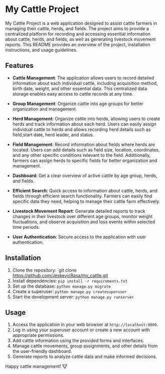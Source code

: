 # My Cattle Project

My Cattle Project is a web application designed to assist cattle farmers in managing their cattle, herds, and fields. 
The project aims to provide a centralized platform for recording and accessing essential information about cattle, herds, and fields, as well as generating livestock movement reports. 
This README provides an overview of the project, installation instructions, and usage guidelines.

## Features

- **Cattle Management**: The application allows users to record detailed information about each individual cattle, including acquisition method, birth date, weight, and other essential data. This centralized data storage enables easy access to cattle records at any time.

- **Group Management**: Organize cattle into age groups for better organization and management.

- **Herd Management**: Organize cattle into herds, allowing users to create herds and track information about each herd. Users can easily assign individual cattle to herds and allows recording herd details such as field,start date, herd leader, and status.

- **Field Management**: Record information about fields where herds are located. Users can add details such as field size, location, coordinates, and any other specific conditions relevant to the field. Additionally, farmers can assign herds to specific fields for better organization and management.

- **Dashboard**: Get a clear overview of active cattle by age group, herds, and fields.

- **Efficient Search**: Quick access to information about cattle, herds, and fields through efficient search functionality. Farmers can easily find specific data they need, helping to manage their cattle farm effectively.

- **Livestock Movement Report**: Generate detailed reports to track changes in their livestock over different age groups, monitor weight fluctuations, and observe acquisition and loss events within selected time periods. 

- **User Authentication**: Secure access to the application with user authentication.

## Installation

1. Clone the repository: `git clone https://github.com/JeskevicRasa/my_cattle.git
2. Install dependencies: `pip install -r requirements.txt`
3. Set up the database: `python manage.py migrate`
4. Create a superuser: `python manage.py createsuperuser`
5. Start the development server: `python manage.py runserver`

## Usage

1. Access the application in your web browser at `http://localhost:8000`.
2. Log in using your superuser account or create a new account with appropriate permissions.
3. Add cattle information using the provided forms and interfaces.
4. Manage cattle movements, group assignments, and other details from the user-friendly dashboard.
5. Generate reports to analyze cattle data and make informed decisions.


Happy cattle management! 🐮
